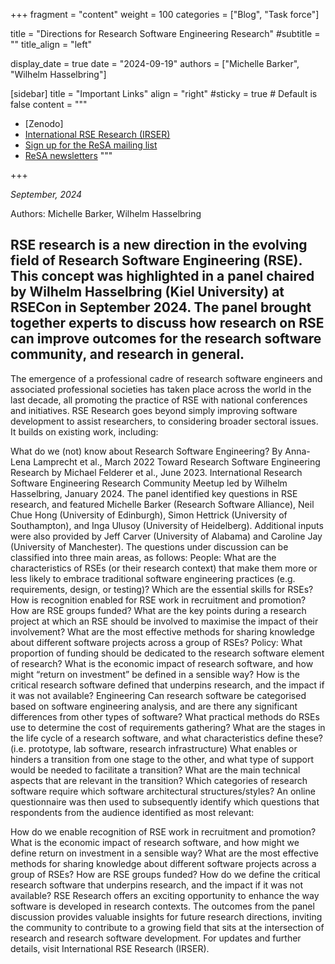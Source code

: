 +++
fragment = "content"
weight = 100
categories = ["Blog", "Task force"]

title = "Directions for Research Software Engineering Research"
#subtitle = ""
title_align = "left"

display_date = true
date = "2024-09-19"
authors = ["Michelle Barker", "Wilhelm Hasselbring"]

[sidebar]
  title = "Important Links"
  align = "right"
  #sticky = true # Default is false
  content = """
  * [Zenodo]
  * [International RSE Research (IRSER)](https://irser.github.io/)
  * [Sign up for the ReSA mailing list](https://landing.mailerlite.com/webforms/landing/i5e1h2)
  * [ReSA newsletters](/news)
  """
  
+++

_September, 2024_  

Authors: Michelle Barker, Wilhelm Hasselbring

## RSE research is a new direction in the evolving field of Research Software Engineering (RSE). This concept was highlighted in a panel chaired by Wilhelm Hasselbring (Kiel University) at RSECon in September 2024. The panel brought together experts to discuss how research on RSE can improve outcomes for the research software community, and research in general.
The emergence of a professional cadre of research software engineers and associated professional societies has taken place across the world in the last decade, all promoting the practice of RSE with national conferences and initiatives. RSE Research goes beyond simply improving software development to assist researchers, to considering broader sectoral issues. It builds on existing work, including: 

What do we (not) know about Research Software Engineering? By Anna-Lena Lamprecht et al., March 2022
Toward Research Software Engineering Research by Michael Felderer et al., June 2023. 
International Research Software Engineering Research Community Meetup led by Wilhelm Hasselbring, January 2024.
The panel identified key questions in RSE research, and featured Michelle Barker (Research Software Alliance), Neil Chue Hong (University of Edinburgh), Simon Hettrick (University of Southampton), and Inga Ulusoy (University of Heidelberg). Additional inputs were also provided by Jeff Carver (University of Alabama) and Caroline Jay (University of Manchester). The questions under discussion can be classified into three main areas, as follows:
People:
What are the characteristics of RSEs (or their research context) that make them more or less likely to embrace traditional software engineering practices (e.g. requirements, design, or testing)?
Which are the essential skills for RSEs?
How is recognition enabled for RSE work in recruitment and promotion?
How are RSE groups funded?
What are the key points during a research project at which an RSE should be involved to maximise the impact of their involvement?
What are the most effective methods for sharing knowledge about different software projects across a group of RSEs?
Policy:
What proportion of funding should be dedicated to the research software element of research?
What is the economic impact of research software, and how might “return on investment” be defined in a sensible way?
How is the critical research software defined that underpins research, and the impact if it was not available?
Engineering
Can research software be categorised based on software engineering analysis, and are there any significant differences from other types of software?
What practical methods do RSEs use to determine the cost of requirements gathering?
What are the stages in the life cycle of a research software, and what characteristics define these? (i.e. prototype, lab software, research infrastructure)
What enables or hinders a transition from one stage to the other, and what type of support would be needed to facilitate a transition?
What are the main technical aspects that are relevant in the transition?
Which categories of research software require which software architectural structures/styles?
An online questionnaire was then used to subsequently identify which questions that respondents from the audience identified as most relevant:

How do we enable recognition of RSE work in recruitment and promotion?
What is the economic impact of research software, and how might we define return on investment in a sensible way?
What are the most effective methods for sharing knowledge about different software projects across a group of RSEs?
How are RSE groups funded?
How do we define the critical research software that underpins research, and the impact if it was not available?
RSE Research offers an exciting opportunity to enhance the way software is developed in research contexts. The outcomes from the panel discussion provides valuable insights for future research directions, inviting the community to contribute to a growing field that sits at the intersection of research and research software development. For updates and further details, visit International RSE Research (IRSER).
